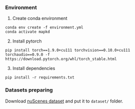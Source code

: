 ### Environment

1. Create conda environment
```
conda env create -f environment.yml
conda activate mapkd
```
2. Install pytorch
```
pip install torch==1.9.0+cu111 torchvision==0.10.0+cu111 torchaudio==0.9.0 -f https://download.pytorch.org/whl/torch_stable.html
```
3. Install dependencies
```
pip install -r requirements.txt
```

### Datasets preparing
Download  [nuScenes dataset](https://www.nuscenes.org/) and put it to `dataset/` folder.

